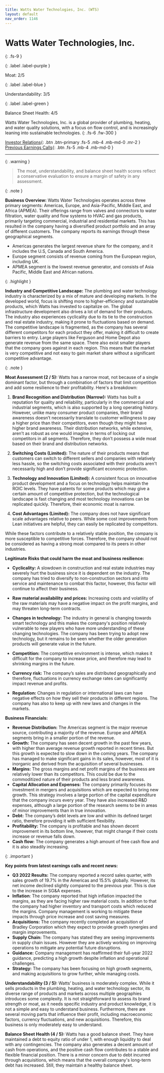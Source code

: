 ```yaml
---
title: Watts Water Technologies, Inc. (WTS)
layout: default
nav_order: 1146
---
```


# Watts Water Technologies, Inc.
{: .fs-9 }

{: .label .label-purple }

Moat: 2/5

{: .label .label-blue }

Understandability: 3/5

{: .label .label-green }

Balance Sheet Health: 4/5

Watts Water Technologies, Inc. is a global provider of plumbing, heating, and water quality solutions, with a focus on flow control, and is increasingly leaning into sustainable technologies.
{: .fs-6 .fw-300 }

[Investor Relations](https://www.google.com/search?q=WTS+investor+relations){: .btn .btn-primary .fs-5 .mb-4 .mb-md-0 .mr-2 }
[Previous Earnings Calls](https://discountingcashflows.com/company/WTS/transcripts/){: .btn .fs-5 .mb-4 .mb-md-0 }

---

{: .warning }
>The moat, understandability, and balance sheet health scores reflect a conservative evaluation to ensure a margin of safety in any assessment.



{: .note }

**Business Overview:**
Watts Water Technologies operates across three primary segments: Americas, Europe, and Asia-Pacific, Middle East, and Africa (APMEA). Their offerings range from valves and connectors to water filtration, water quality and flow systems to HVAC and gas products, primarily targeting commercial, industrial and residential markets. This has resulted in the company having a diversified product portfolio and an array of different customers. The company reports its earnings through these geographical segments.
*  Americas generates the largest revenue share for the company, and it includes the U.S, Canada and South America.
*   Europe segment consists of revenue coming from the European region, including UK.
*   APMEA segment is the lowest revenue generator, and consists of Asia Pacific, Middle East and African nations.

{: .highlight }

**Industry and Competitive Landscape:**
The plumbing and water technology industry is characterized by a mix of mature and developing markets. In the developed world, focus is shifting more to higher-efficiency and sustainable products, which Watts has invested to capitalize on. The global infrastructure development also drives a lot of demand for their products. The industry also experiences cyclicality due to its tie to the construction and real estate industry, making it prone to fluctuations based on demand. 
The competitive landscape is fragmented, as the company has several different competitors for each product they offer, making it difficult to create barriers to entry. Large players like Ferguson and Home Depot also generate revenue from the same space. There also exist smaller players that the company goes against in each region. This means that the market is very competitive and not easy to gain market share without a significant competitive advantage.

{: .note }

**Moat Assessment (2 / 5):**
Watts has a narrow moat, not because of a single dominant factor, but through a combination of factors that limit competition and add some resilience to their profitability. Here's a breakdown:

1.  **Brand Recognition and Distribution (Narrow):** Watts has built a reputation for quality and reliability, particularly in the commercial and industrial segments, which is also supported by a long operating history. However, unlike many consumer product companies, their brand awareness doesn’t necessarily translate to customer willingness to pay a higher price than their competitors, even though they might have higher brand awareness. Their distribution networks, while extensive, aren’t as robust as one would imagine in terms of locking out competitors in all segments. Therefore, they don’t possess a wide moat based on their brand and distribution networks.

2.   **Switching Costs (Limited):** The nature of their products means that customers can switch to different sellers and companies with relatively less hassle, so the switching costs associated with their products aren't necessarily high and don’t provide significant economic protection.
3.   **Technology and Innovation (Limited):** A consistent focus on innovative product development and a focus on technology helps maintain the ROIC levels. They have patents for some products which may give a certain amount of competitive protection, but the technological landscape is fast changing and most technology innovations can be replicated quickly. Therefore, their economic moat is narrow.
4.   **Cost Advantages (Limited):** The company does not have significant scale advantages relative to peers. While some cost improvements from Lean initiatives are helpful, they can easily be replicated by competitors.

While these factors contribute to a relatively stable position, the company is more susceptible to competitive forces. Therefore, the company should not be considered as having a strong moat compared to its peers in other industries.

**Legitimate Risks that could harm the moat and business resilience:**

*  **Cyclicality:** A slowdown in construction and real estate industries may severely hurt the business since it is dependent on the industry. The company has tried to diversify to non-construction sectors and into service and maintenance to combat this factor, however, this factor will continue to affect their business.

* **Raw material availability and prices:** Increasing costs and volatility of the raw materials may have a negative impact on the profit margins, and may threaten long-term contracts.

* **Changes in technology:** The industry in general is changing towards smart technology and this makes the company's position relatively vulnerable to new players who have more understanding of these changing technologies. The company has been trying to adopt new technology, but it remains to be seen whether the older generation products will generate value in the future.

* **Competition:** The competitive environment is intense, which makes it difficult for the company to increase price, and therefore may lead to shrinking margins in the future.

* **Currency risk:** The company’s sales are distributed geographically and therefore, fluctuations in currency exchange rates can significantly impact revenue and profits.

* **Regulation:** Changes in regulation or international laws can have negative effects on how they sell their products in different regions. The company has also to keep up with new laws and changes in the markets.
 
**Business Financials:**
*   **Revenue Distribution:** The Americas segment is the major revenue source, contributing a majority of the revenue. Europe and APMEA segments bring in a smaller portion of the revenue.
*   **Growth:** The company has seen decent growth in the past few years, with higher than average revenue growth reported in recent times. But this growth is expected to slow down in the coming years. The company has managed to make significant gains in its sales, however, most of it is inorganic and derived from the acquisition of several businesses.
*   **Margins:** The gross margins and net profit margins of the business are relatively lower than its competitors. This could be due to the commoditized nature of their products and less brand awareness.
*   **Capital Allocation and Expenses:** The company primarily focuses its investment in mergers and acquisitions which are expected to bring new growth. This strategy involves a large portion of the capital expenditure that the company incurs every year. They have also increased R&D expenses, although a large portion of the research seems to be in areas of minor improvements than in true innovation.
 * **Debt:** The company’s debt levels are low and within its defined target ratio, therefore providing it with sufficient flexibility.
*   **Profitability:** The company is profitable and has shown decent improvement in its bottom line, however, that might change if their costs increase or revenue falls down.
*   **Cash flow:** The company generates a high amount of free cash flow and it is also steadily increasing. 

{: .important }

**Key points from latest earnings calls and recent news:**

*   **Q3 2022 Results:** The company reported a record sales quarter, with sales growth of 19.7% in the Americas and 15.5% globally.  However, its net income declined slightly compared to the previous year. This is due to the increase in SG&A expenses.
*  **Inflation**:  The company reported that high inflation impacted the margins, as they are facing higher raw material costs. In addition to that the company had higher inventory and transport costs which reduced the margins. Company management is working to mitigate these impacts through price increase and cost saving measures.
*  **Acquisitions:** The company recently completed an acquisition of Bradley Corporation which they expect to provide growth synergies and margin improvements.
*  **Supply Chain:** The company has stated they are seeing improvements in supply chain issues. However they are actively working on improving operations to mitigate any potential future disruptions.
*  **Guidance:** Company management has reaffirmed their full-year 2022 guidance, predicting a high growth despite inflation and operational challenges.
 *   **Strategy:** The company has been focusing on high growth segments, and making acquisitions to grow further, while managing costs.

**Understandability (3 / 5):**
Watts’ business is moderately complex. While it sells products in the plumbing, heating, and water technology sector, its diverse range of products and markets across multiple geographies introduces some complexity. It is not straightforward to assess its brand strength or moat, as it needs specific industry and product knowledge, it is not a simple and easy to understand business. Furthermore, there are several moving parts that influence their profit, including macroeconomic factors, currency fluctuations, and new acquisitions. Therefore, this business is only moderately easy to understand.

**Balance Sheet Health (4 / 5):**
Watts has a good balance sheet. They have maintained a debt to equity ratio of under 1, with enough liquidity to deal with any contingencies. The company also generates a decent amount of cash from operations, and the positive cash flow contributes to a stable and flexible financial position. There is a minor concern due to debt incurred through acquisitions, which means that the overall company's long-term debt has increased. Still, they maintain a healthy balance sheet.
